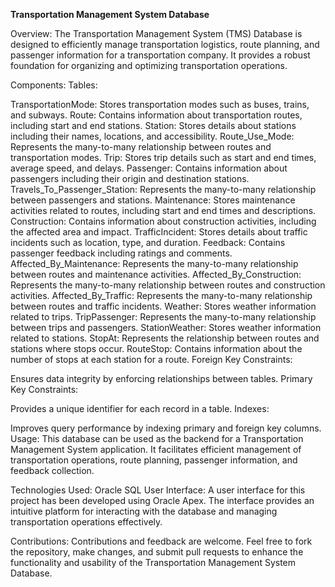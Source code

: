 **Transportation Management System Database**

Overview:
The Transportation Management System (TMS) Database is designed to efficiently manage transportation logistics, route planning, and passenger information for a transportation company. It provides a robust foundation for organizing and optimizing transportation operations.

Components:
Tables:

TransportationMode: Stores transportation modes such as buses, trains, and subways.
Route: Contains information about transportation routes, including start and end stations.
Station: Stores details about stations including their names, locations, and accessibility.
Route_Use_Mode: Represents the many-to-many relationship between routes and transportation modes.
Trip: Stores trip details such as start and end times, average speed, and delays.
Passenger: Contains information about passengers including their origin and destination stations.
Travels_To_Passenger_Station: Represents the many-to-many relationship between passengers and stations.
Maintenance: Stores maintenance activities related to routes, including start and end times and descriptions.
Construction: Contains information about construction activities, including the affected area and impact.
TrafficIncident: Stores details about traffic incidents such as location, type, and duration.
Feedback: Contains passenger feedback including ratings and comments.
Affected_By_Maintenance: Represents the many-to-many relationship between routes and maintenance activities.
Affected_By_Construction: Represents the many-to-many relationship between routes and construction activities.
Affected_By_Traffic: Represents the many-to-many relationship between routes and traffic incidents.
Weather: Stores weather information related to trips.
TripPassenger: Represents the many-to-many relationship between trips and passengers.
StationWeather: Stores weather information related to stations.
StopAt: Represents the relationship between routes and stations where stops occur.
RouteStop: Contains information about the number of stops at each station for a route.
Foreign Key Constraints:

Ensures data integrity by enforcing relationships between tables.
Primary Key Constraints:

Provides a unique identifier for each record in a table.
Indexes:

Improves query performance by indexing primary and foreign key columns.
Usage:
This database can be used as the backend for a Transportation Management System application. It facilitates efficient management of transportation operations, route planning, passenger information, and feedback collection.

Technologies Used:
Oracle SQL
User Interface:
A user interface for this project has been developed using Oracle Apex. The interface provides an intuitive platform for interacting with the database and managing transportation operations effectively.

Contributions:
Contributions and feedback are welcome. Feel free to fork the repository, make changes, and submit pull requests to enhance the functionality and usability of the Transportation Management System Database.
